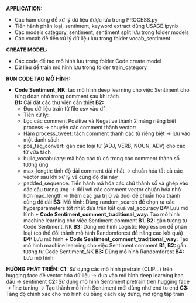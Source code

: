 **APPLICATION:**
 - Các hàm dùng để xử lý dữ liệu được lưu trong PROCESS.py
 - Tiến hành phân loại, sentiment, keyword extract dùng USAGE.ipynb
 - Các models category, sentiment, sentiment split lưu trong folder models
 - Các vocab để tiền xử lý dữ liệu lưu trong folder vocab_sentiment

**CREATE MODEL:**
 - Các code để tạo mô hình lưu trong folder Code create model
 - Dữ liệu để train mô hình lưu trong folder train_category

**RUN CODE TẠO MÔ HÌNH:**
+ **Code Sentiment_NK**: tạo mô hình deep learning cho việc Sentiment cho từng đoạn nhỏ trong comment sau khi tách <br>
 **B1:** Cài đặt các thư viện cần thiết
 **B2:**
  * Đọc dữ liệu train từ file csv vào df
  * Tiền xử lý:
   - Lọc các comment Positive và Negative thành 2 mảng riêng biệt
  process -> chuyển các comment thành vector:
   - Hàm process_tweet: tách comment thành các từ riêng biệt -> lưu vào một danh sách
   - pos_tag_convert: gán các loại từ (ADJ, VERB, NOUN, ADV) cho các từ vừa tách
   - build_vocabulary: mã hóa các từ có trong các comment thành số tương ứng
   - max_length: tính độ dài comment dài nhất -> chuẩn hóa tất cả các vector sau khi xử lý về cùng độ dài này
   - padded_sequence: Tiến hành mã hóa các chữ thành số và ghép vào các câu tương ứng -> đối với các comment vector chuẩn hóa nhỏ hơn max_length -> thêm các giá trị 0 và đuôi để chuẩn hóa thành cùng độ dài
 **B3:** Mô hình: Dùng random_search để chọn ra các hyperparameters tốt nhất dựa trên kết quả val_accuracy
 **B4:** Lưu mô hình
**+ Code Sentiment_comment_traditional_way:** Tạo mô hình machine learning cho việc Sentiment comment
 **B1, B2:** gần tương tự Code Sentiment_NK
 **B3:** Dùng mô hình Logistic Regression để phân loại (có thể đổi thành mô hình Randomforest để nâng cao kết quả)
 **B4:** Lưu mô hình
**+ Code Sentiment_comment_traditional_way:** Tạo mô hình machine learning cho việc Sentiment comment
 **B1, B2:** gần tương tự Code Sentiment_NK
 **B3:** Dùng mô hình Randomforest
 **B4:** Lưu mô hình

**HƯỚNG PHÁT TRIỂN:**
**C1:** Sử dụng các mô hình pretrain (CLIP...) trên hugging face để vector hóa dữ liệu -> đưa vào mô hình deep learning ban đầu -> sentiment
**C2:** Sử dụng mô hình Sentiment pretrain trên hugging face -> fine tuning -> Tạo thành mô hình Sentiment mới dùng như end to end
**C3:** Tăng độ chính xác cho mô hình cũ bằng cách xây dựng, mở rộng tập train
